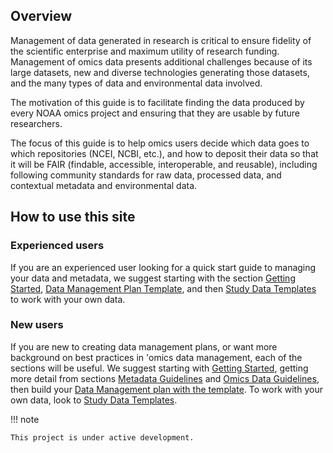 ## Overview

Management of data generated in research is critical to ensure fidelity of the scientific enterprise and maximum utility of research funding. Management of omics data presents additional challenges because of its large datasets, new and diverse technologies generating those datasets, and the many types of data and environmental data involved.

The motivation of this guide is to facilitate finding the data produced by every NOAA omics project and ensuring that they are usable by future researchers.

The focus of this guide is to help omics users decide which data goes to which repositories (NCEI, NCBI, etc.), and how to deposit their data so that it will be FAIR (findable, accessible, interoperable, and reusable), including following community standards for raw data, processed data, and contextual metadata and environmental data.

## How to use this site

### Experienced users

If you are an experienced user looking for a quick start guide to managing your data and metadata, we suggest starting with the section [Getting Started](https://noaa-omics-dmg.readthedocs.io/en/latest/getting-started.html), [Data Management Plan Template](https://noaa-omics-dmg.readthedocs.io/en/latest/dmp-template.html), and then [Study Data Templates](https://noaa-omics-dmg.readthedocs.io/en/latest/study-data-templates.html) to work with your own data.

### New users

If you are new to creating data management plans, or want more background on best practices in 'omics data management, each of the sections will be useful. We suggest starting with [Getting Started](https://noaa-omics-dmg.readthedocs.io/en/latest/getting-started.html),  getting more detail from sections [Metadata Guidelines](https://noaa-omics-dmg.readthedocs.io/en/latest/metadata-guidelines.html) and [Omics Data Guidelines](https://noaa-omics-dmg.readthedocs.io/en/latest/omics-data-guidelines.html), then build your [Data Management plan with the template](https://noaa-omics-dmg.readthedocs.io/en/latest/dmp-template.html). To work with your own data, look to [Study Data Templates](https://noaa-omics-dmg.readthedocs.io/en/latest/study-data-templates.html). 




!!! note

    This project is under active development.


<!-- example{!README.md!} -->

